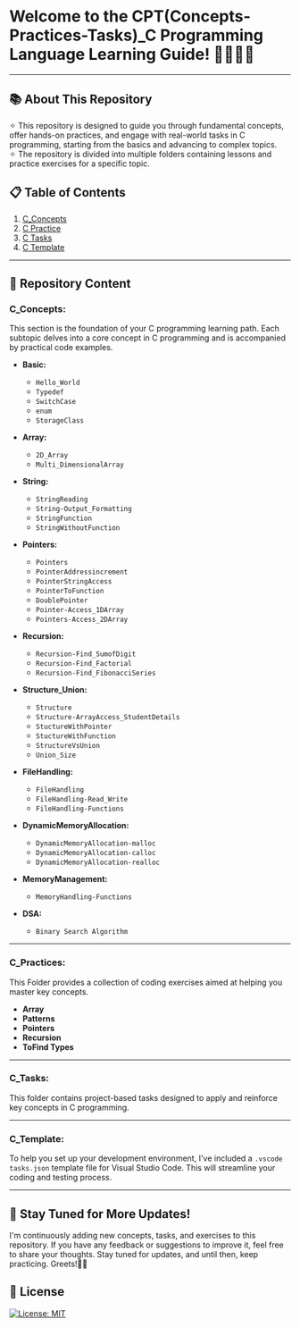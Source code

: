 # Welcome to the CPT(Concepts-Practices-Tasks)_C Programming Language Learning Guide! 👨🏻‍💻🚀
---
## 📚 About This Repository
✧ This repository is designed to guide you through fundamental concepts, offer hands-on practices, and engage with real-world tasks in C programming, starting from the basics and advancing to complex topics. <br>
✧ The repository is divided into multiple folders containing lessons and practice exercises for a specific topic. 

## 📋 Table of Contents
1. [C_Concepts](#C_Concepts)  
2. [C Practice](#C_Practice)
3. [C Tasks](#C_Tasks)
4. [C Template](#C_Template)
---
## 📖 Repository Content

### C_Concepts:
This section is the foundation of your C programming learning path. Each subtopic delves into a core concept in C programming and is accompanied by practical code examples.

- **Basic:**
   - `Hello_World`
   - `Typedef`
   - `SwitchCase`
   - `enum`
   - `StorageClass`

- **Array:**
   - `2D_Array`
   - `Multi_DimensionalArray`

- **String:**
   - `StringReading`
   - `String-Output_Formatting`
   - `StringFunction`
   - `StringWithoutFunction`

- **Pointers:**
   - `Pointers`
   - `PointerAddressincrement`
   - `PointerStringAccess`
   - `PointerToFunction`
   - `DoublePointer`
   - `Pointer-Access_1DArray`
   - `Pointers-Access_2DArray`

- **Recursion:**
   - `Recursion-Find_SumofDigit`
   - `Recursion-Find_Factorial`
   - `Recursion-Find_FibonacciSeries`

- **Structure_Union:**
   - `Structure`
   - `Structure-ArrayAccess_StudentDetails`
   - `StuctureWithPointer`
   - `StuctureWithFunction`
   - `StructureVsUnion`
   - `Union_Size`

- **FileHandling:**
   - `FileHandling`
   - `FileHandling-Read_Write`
   - `FileHandling-Functions`

- **DynamicMemoryAllocation:**
   - `DynamicMemoryAllocation-malloc`
   - `DynamicMemoryAllocation-calloc`
   - `DynamicMemoryAllocation-realloc`

- **MemoryManagement:**
   - `MemoryHandling-Functions`

- **DSA:**
   - `Binary Search Algorithm`

---

### C_Practices:

This Folder provides a collection of coding exercises aimed at helping you master key concepts.

- **Array**
- **Patterns**
- **Pointers**
- **Recursion**
- **ToFind Types**

---

### C_Tasks:

This folder contains project-based tasks designed to apply and reinforce key concepts in C programming.

---

### C_Template:

To help you set up your development environment, I've included a `.vscode tasks.json` template file for Visual Studio Code. This will streamline your coding and testing process.

---

## 📢 Stay Tuned for More Updates!

I'm continuously adding new concepts, tasks, and exercises to this repository. If you have any feedback or suggestions to improve it, feel free to share your thoughts. Stay tuned for updates, and until then, keep practicing. Greets!✌🏻

## 📜 License
[![License: MIT](https://img.shields.io/badge/License-MIT-yellow.svg)](https://opensource.org/licenses/MIT)

